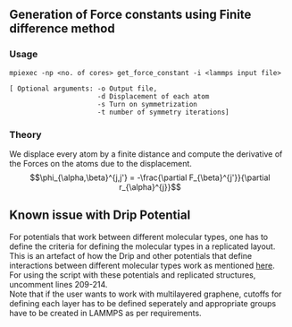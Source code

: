 ## Generation of Force constants using Finite difference method

    
###  Usage
   
    mpiexec -np <no. of cores> get_force_constant -i <lammps input file>   
        
    [ Optional arguments: -o Output file, 
                          -d Displacement of each atom 
                          -s Turn on symmetrization 
                          -t number of symmetry iterations]  
    
###  Theory  

We displace every atom by a finite distance and compute the derivative of the Forces on the atoms due to the displacement. 
$$\phi_{\alpha,\beta}^{j,j'} = -\frac{\partial F_{\beta}^{j'}}{\partial r_{\alpha}^{j}}$$


## Known issue with Drip Potential

For potentials that work between different molecular types, one has to define the criteria for defining the molecular types in a replicated layout. This is an artefact of how the Drip and other potentials that define interactions between different molecular types work as mentioned [here](https://github.com/lammps/lammps/issues/3047).  
For using the script with these potentials and replicated structures, uncomment lines 209-214.  
Note that if the user wants to work with multilayered graphene, cutoffs for defining each layer has to be defined seperately and appropriate groups have to be created in LAMMPS as per requirements.  
